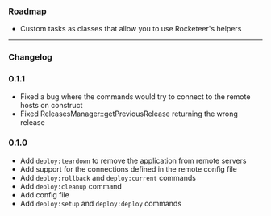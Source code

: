 ### Roadmap

- Custom tasks as classes that allow you to use Rocketeer's helpers

------------

### Changelog

### 0.1.1

- Fixed a bug where the commands would try to connect to the remote hosts on construct
- Fixed ReleasesManager::getPreviousRelease returning the wrong release

### 0.1.0

- Add `deploy:teardown` to remove the application from remote servers
- Add support for the connections defined in the remote config file
- Add `deploy:rollback` and `deploy:current` commands
- Add `deploy:cleanup` command
- Add config file
- Add `deploy:setup` and `deploy:deploy` commands